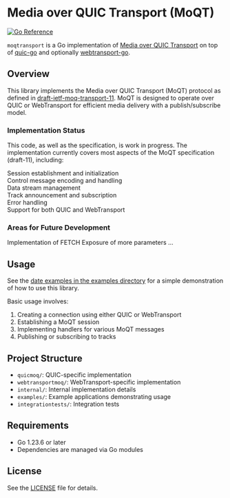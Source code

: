 # Media over QUIC Transport (MoQT)

[![Go Reference](https://pkg.go.dev/badge/github.com/mengelbart/moqtransport.svg)](https://pkg.go.dev/github.com/mengelbart/moqtransport)

`moqtransport` is a Go implementation of [Media over QUIC Transport](https://datatracker.ietf.org/doc/draft-ietf-moq-transport/) on top of [quic-go](https://github.com/quic-go/quic-go) and optionally [webtransport-go](https://github.com/quic-go/webtransport-go/).

## Overview

This library implements the Media over QUIC Transport (MoQT) protocol as defined in [draft-ietf-moq-transport-11](https://www.ietf.org/archive/id/draft-ietf-moq-transport-11.txt). MoQT is designed to operate over QUIC or WebTransport for efficient media delivery with a publish/subscribe model.

### Implementation Status

This code, as well as the specification, is work in progress.
The implementation currently covers most aspects of the MoQT specification (draft-11), including:

 Session establishment and initialization  
 Control message encoding and handling  
 Data stream management  
 Track announcement and subscription  
 Error handling  
 Support for both QUIC and WebTransport  

### Areas for Future Development

 Implementation of FETCH
 Exposure of more parameters
 ...

## Usage

See the [date examples in the examples directory](examples/date/README.md) for a simple demonstration of how to use this library.

Basic usage involves:

1. Creating a connection using either QUIC or WebTransport
2. Establishing a MoQT session
3. Implementing handlers for various MoQT messages
4. Publishing or subscribing to tracks

## Project Structure

- `quicmoq/`: QUIC-specific implementation
- `webtransportmoq/`: WebTransport-specific implementation
- `internal/`: Internal implementation details
- `examples/`: Example applications demonstrating usage
- `integrationtests/`: Integration tests

## Requirements

- Go 1.23.6 or later
- Dependencies are managed via Go modules

## License

See the [LICENSE](LICENSE) file for details.
